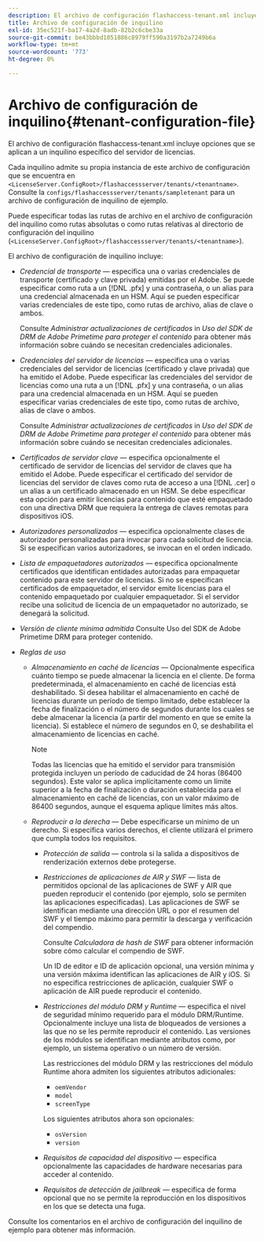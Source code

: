 ```yaml
---
description: El archivo de configuración flashaccess-tenant.xml incluye opciones que se aplican a un inquilino específico del servidor de licencias.
title: Archivo de configuración de inquilino
exl-id: 35ec521f-ba17-4a2d-8adb-82b2c6cbe33a
source-git-commit: be43bbbd1051886c8979ff590a3197b2a7249b6a
workflow-type: tm+mt
source-wordcount: '773'
ht-degree: 0%

---
```


# Archivo de configuración de inquilino{#tenant-configuration-file}

El archivo de configuración flashaccess-tenant.xml incluye opciones que se aplican a un inquilino específico del servidor de licencias.

Cada inquilino admite su propia instancia de este archivo de configuración que se encuentra en `<LicenseServer.ConfigRoot>/flashaccessserver/tenants/<tenantname>`. Consulte la `configs/flashaccessserver/tenants/sampletenant` para un archivo de configuración de inquilino de ejemplo.

Puede especificar todas las rutas de archivo en el archivo de configuración del inquilino como rutas absolutas o como rutas relativas al directorio de configuración del inquilino (`<LicenseServer.ConfigRoot>/flashaccessserver/tenants/<tenantname>`).

El archivo de configuración de inquilino incluye:

* *Credencial de transporte* — especifica una o varias credenciales de transporte (certificado y clave privada) emitidas por el Adobe. Se puede especificar como ruta a un [!DNL .pfx] y una contraseña, o un alias para una credencial almacenada en un HSM. Aquí se pueden especificar varias credenciales de este tipo, como rutas de archivo, alias de clave o ambos.

   Consulte *Administrar actualizaciones de certificados* in *Uso del SDK de DRM de Adobe Primetime para proteger el contenido* para obtener más información sobre cuándo se necesitan credenciales adicionales.

* *Credenciales del servidor de licencias* — especifica una o varias credenciales del servidor de licencias (certificado y clave privada) que ha emitido el Adobe. Puede especificar las credenciales del servidor de licencias como una ruta a un [!DNL .pfx] y una contraseña, o un alias para una credencial almacenada en un HSM. Aquí se pueden especificar varias credenciales de este tipo, como rutas de archivo, alias de clave o ambos.

   Consulte *Administrar actualizaciones de certificados* in *Uso del SDK de DRM de Adobe Primetime para proteger el contenido* para obtener más información sobre cuándo se necesitan credenciales adicionales.

* *Certificados de servidor clave* — especifica opcionalmente el certificado de servidor de licencias del servidor de claves que ha emitido el Adobe. Puede especificar el certificado del servidor de licencias del servidor de claves como ruta de acceso a una [!DNL .cer] o un alias a un certificado almacenado en un HSM. Se debe especificar esta opción para emitir licencias para contenido que esté empaquetado con una directiva DRM que requiera la entrega de claves remotas para dispositivos iOS.

* *Autorizadores personalizados* — especifica opcionalmente clases de autorizador personalizadas para invocar para cada solicitud de licencia. Si se especifican varios autorizadores, se invocan en el orden indicado.
* *Lista de empaquetadores autorizados* — especifica opcionalmente certificados que identifican entidades autorizadas para empaquetar contenido para este servidor de licencias. Si no se especifican certificados de empaquetador, el servidor emite licencias para el contenido empaquetado por cualquier empaquetador. Si el servidor recibe una solicitud de licencia de un empaquetador no autorizado, se denegará la solicitud.
* *Versión de cliente mínima admitida* Consulte Uso del SDK de Adobe Primetime DRM para proteger contenido.

* *Reglas de uso*

   * *Almacenamiento en caché de licencias* — Opcionalmente especifica cuánto tiempo se puede almacenar la licencia en el cliente. De forma predeterminada, el almacenamiento en caché de licencias está deshabilitado. Si desea habilitar el almacenamiento en caché de licencias durante un período de tiempo limitado, debe establecer la fecha de finalización o el número de segundos durante los cuales se debe almacenar la licencia (a partir del momento en que se emite la licencia). Si establece el número de segundos en 0, se deshabilita el almacenamiento de licencias en caché.

      >[!NOTE]
      >
      >Todas las licencias que ha emitido el servidor para transmisión protegida incluyen un período de caducidad de 24 horas (86400 segundos). Este valor se aplica implícitamente como un límite superior a la fecha de finalización o duración establecida para el almacenamiento en caché de licencias, con un valor máximo de 86400 segundos, aunque el esquema aplique límites más altos.

   * *Reproducir a la derecha* — Debe especificarse un mínimo de un derecho. Si especifica varios derechos, el cliente utilizará el primero que cumpla todos los requisitos.

      * *Protección de salida* — controla si la salida a dispositivos de renderización externos debe protegerse.
      * *Restricciones de aplicaciones de AIR y SWF* — lista de permitidos opcional de las aplicaciones de SWF y AIR que pueden reproducir el contenido (por ejemplo, solo se permiten las aplicaciones especificadas). Las aplicaciones de SWF se identifican mediante una dirección URL o por el resumen del SWF y el tiempo máximo para permitir la descarga y verificación del compendio.

         Consulte *Calculadora de hash de SWF* para obtener información sobre cómo calcular el compendio de SWF.

         Un ID de editor e ID de aplicación opcional, una versión mínima y una versión máxima identifican las aplicaciones de AIR y iOS. Si no especifica restricciones de aplicación, cualquier SWF o aplicación de AIR puede reproducir el contenido.

      * *Restricciones del módulo DRM y Runtime* — especifica el nivel de seguridad mínimo requerido para el módulo DRM/Runtime. Opcionalmente incluye una lista de bloqueados de versiones a las que no se les permite reproducir el contenido. Las versiones de los módulos se identifican mediante atributos como, por ejemplo, un sistema operativo o un número de versión.

         Las restricciones del módulo DRM y las restricciones del módulo Runtime ahora admiten los siguientes atributos adicionales:

         * `oemVendor`
         * `model`
         * `screenType`

         Los siguientes atributos ahora son opcionales:

         * `osVersion`
         * `version`
      * *Requisitos de capacidad del dispositivo* — especifica opcionalmente las capacidades de hardware necesarias para acceder al contenido.
      * *Requisitos de detección de jailbreak* — especifica de forma opcional que no se permite la reproducción en los dispositivos en los que se detecta una fuga.



Consulte los comentarios en el archivo de configuración del inquilino de ejemplo para obtener más información.
